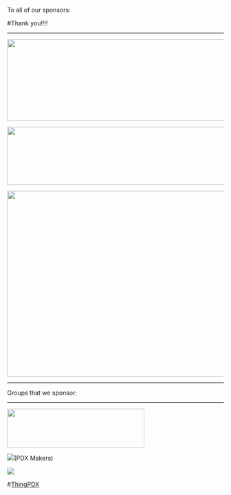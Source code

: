 To all of our sponsors:  

#Thank you!!!! 
***  
 
<a href="https://www.microsoft.com/en-us/"><img src="http://www.rcsglobal.com/wp-content/uploads/2015/02/Microsoft-Logo.jpg" align="middle" height="190" width="640" ></a>  

<a href="http://www.hakko.com"><img src="http://www.hakko.com.sg/wp-content/themes/hakko/img/logo.jpg" align="middle" height="135" width="640" ></a>  
 
<a href="http://www.jaguarlandrover.com/gl/en/"><img src="https://encrypted-tbn1.gstatic.com/images?q=tbn:ANd9GcQeFFUk0BKhqo6WFu9Fdq3aG00eYqmXDC-RgZscEjMrbfAWy_ppxg" align="middle" height="432" width="640"></a>  

***  

Groups that we sponsor:  

***  
<a href="http://www.hardwaremassive.com"><img src="https://hardwaremassive.com/sites/default/files/site_branding/header_logo/hardwaremassive_header_logo.svg" height="90" width="319"></a>  

<a href="http://www.pdxmakers.com"><img src="http://www.pdxmakers.com/images/pdxmakersLogo_header_short.png"></a>(PDX Makers)  

<a href="http://www.pdxmakerweek.com"><img src="http://photos1.meetupstatic.com/photos/event/5/4/7/f/600_453441631.jpeg"></a>  
 


#[ThingPDX](http://www.meetup.com/ThingPDX/)
